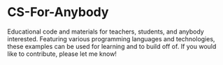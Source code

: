 # CS-For-Anybody
Educational code and materials for teachers, students, and anybody interested. Featuring various programming languages and technologies, these examples can be used for learning and to build off of. If you would like to contribute, please let me know!  
